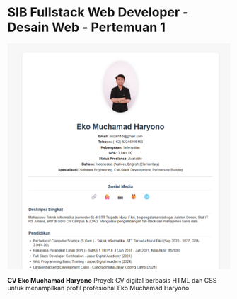# SIB Fullstack Web Developer - Desain Web - Pertemuan 1

![Preview CV](assets/img/Porto.png)

**CV Eko Muchamad Haryono** Proyek CV digital berbasis HTML dan CSS untuk menampilkan profil profesional Eko Muchamad Haryono.